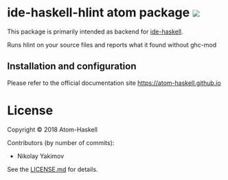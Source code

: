 # ide-haskell-hlint atom package ![](https://david-dm.org/atom-haskell/ide-haskell-hlint.svg)

This package is primarily intended as backend for [ide-haskell](https://atom.io/packages/ide-haskell).

Runs hlint on your source files and reports what it found without ghc-mod

## Installation and configuration

Please refer to the official documentation site <https://atom-haskell.github.io>

# License

Copyright © 2018 Atom-Haskell

Contributors (by number of commits):

<!-- BEGIN CONTRIBUTORS LIST -->
* Nikolay Yakimov

<!-- END CONTRIBUTORS LIST -->

See the [LICENSE.md][LICENSE] for details.

[LICENSE]: https://github.com/atom-haskell/ide-haskell-hlint/blob/master/LICENSE.md
